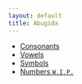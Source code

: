 ```yaml
---
layout: default
title: Abugida
---
```

- [Consonants](consonants.md)
- [Vowels](vowels.md)
- [Symbols](symbols.md)
- [Numbers `W.I.P.`](numbers.md)
